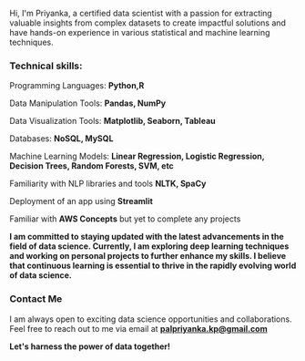 Hi, I'm Priyanka, a certified data scientist with a passion for extracting valuable insights from complex datasets to create impactful solutions and have hands-on experience in various statistical and machine learning techniques.

### Technical skills:

Programming Languages: **Python,R**

Data Manipulation Tools: **Pandas, NumPy**

Data Visualization Tools: **Matplotlib, Seaborn, Tableau**

Databases: **NoSQL, MySQL**

Machine Learning  Models: **Linear Regression, Logistic Regression, Decision Trees, Random Forests, SVM, etc**

Familiarity with NLP libraries and tools **NLTK, SpaCy**

Deployment of an app using **Streamlit**

Familiar with **AWS Concepts** but yet to complete any projects

**I am committed to staying updated with the latest advancements in the field of data science. Currently, I am exploring deep learning techniques and working on personal projects to further enhance my skills. I believe that continuous learning is essential to thrive in the rapidly evolving world of data science.**
### Contact Me
I am always open to exciting data science opportunities and collaborations. Feel free to reach out to me via email at **palpriyanka.kp@gmail.com**

**Let's harness the power of data together!**

